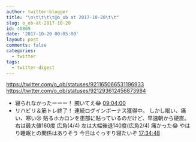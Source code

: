 ```yaml
---
author: twitter-blogger
title: "\n\t\t\t\t@o_ob at 2017-10-20\t\t"
slug: o_ob-at-2017-10-20
id: 40869
date: '2017-10-20 00:05:00'
layout: post
comments: false
categories:
  - twitter
tags:
  - twitter-digest
---
```


https://twitter.com/o_ob/statuses/921165066531196933 https://twitter.com/o_ob/statuses/921293612456873984  

*   寝られなかったーーー！ 腕いてえ😂 [09:04:00](https://twitter.com/o_ob/statuses/921165066531196933)
*   リハビリ＆筋トレ終了！ 連続ログインボーナス獲得中。 しかし眠い、痛い、寒い😵 貼るホカロンを患部に貼っているのだけど、早速朝から硬直。 右は最大値160度 広角(4/4) 左は大幅後退140度(広角2/4) 痛かった😂 やはり睡眠との関係はありそう 今日はぐっすり寝たいぞ [17:34:48](https://twitter.com/o_ob/statuses/921293612456873984)